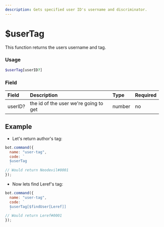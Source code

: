 ```yaml
---
description: Gets specified user ID's username and discriminator. 
---
```


# $userTag

This function returns the users username and tag.

### Usage

```php
$userTag[userID?]
```

### Field

| Field | Description | Type | Required |
| :--- | :--- | :--- | :--- |
| userID? | the id of the user we're going to get | number | no |

## Example

* Let's return author's tag:

```javascript
bot.command({
  name: "user-tag",
  code: `
  $userTag 
  `
// Would return Neodevil#0001
});
```

* Now lets find Leref's tag:

```javascript
bot.command({
  name: "user-tag",
  code: `
  $userTag[$findUser[Leref]] 
  `
// Would return Leref#0001
});
```
